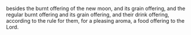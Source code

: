 besides the burnt offering of the new moon, and its grain offering, and the regular burnt offering and its grain offering, and their drink offering, according to the rule for them, for a pleasing aroma, a food offering to the Lord.
